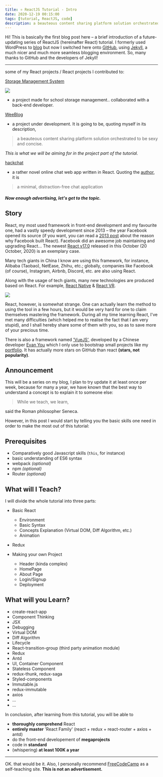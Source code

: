 ```yaml
---
title: ⚛︎ ReactJS Tutorial - Intro
date: 2020-12-19 00:15:00
tags: [tutorial, ReactJS, code]
description: a beauteous content sharing platform solution orchestrated to be sexy and concise.
---
```


Hi! This is basically the first blog post here – a brief introduction of a future-updating series of ReactJS (hereinafter React) tutorial. I formerly used WordPress to [blog](https://docs.knowscount.cc) but now I switched here onto [GitHub](https://github.com/KnowsCount/blog), using [Jekyll](https://jekyllrb.com), a much nicer and much more seamless blogging environment. So, many thanks to GitHub and the developers of Jekyll!

---

some of my React projects / React projects I contributed to:

[Storage Management System](https://github.com/KnowsCount/NKCS-Storage)

![](https://knowscount-1304485449.cos.ap-shanghai.myqcloud.com/img/c-m-X_j3b4rqnlk-unsplash.jpg)

-   a project made for school storage management.. collaborated with a back-end developer.

[WeeBlog](https://github.com/KnowsCount/WeeBlog)

-   a project under development. It is going to be, quoting myself in its description,

> a beauteous content sharing platform solution orchestrated to be sexy and concise.

_This is what we will be aiming for in the project part of the tutorial._

[hackchat](https://github.com/hack-chat/hackchat-client)

-   a rather novel online chat web app written in React. Quoting the [author](https://github.com/marzavec), it is

> a minimal, distraction-free chat application

##### Now enough advertising, let's get to the topic.

## Story

React, my most used framework in front-end development and my favourite one, had a vastly speedy development since 2013 – the year Facebook opened its source (if you want, you can read a [2013 post](https://React.org/blog/2013/06/05/why-react.html) about the reason why Facebook built React). Facebook did an awesome job maintaining and upgrading React... The newest [React v17.0](https://React.org/blog/2020/10/20/react-v17.html) released in this October (20 October, 2020) is an exemplary case.

Many tech giants in China I know are using this framework, for instance, Alibaba (Taobao), NetEase, Zhihu, etc.; globally, companies like Facebook (of course), Instagram, Airbnb, Discord, etc. are also using React.

Along with the usage of tech giants, many new technologies are produced based on React. For example, [React Native](https://reactnative.dev) & [React VR](https://facebook.github.io/react-360).

![](https://knowscount-1304485449.cos.ap-shanghai.myqcloud.com/img/peek-definition.png)

React, however, is somewhat strange. One can actually learn the method to using the tool in a few hours, but it would be very hard for one to claim themselves mastering the framework. During all my time learning React, I've met many difficulties (which helped me to realise the fact that I am very stupid), and I shall hereby share some of them with you, so as to save more of your precious time.

There is also a framework named ['VueJS'](https://github.com/vuejs/vue), developed by a Chinese developer [Evan You](https://github.com/yyx990803) which I only use to bootstrap small projects like my [portfolio](https://github.com/KnowsCount/portfolio). It has actually more stars on GitHub than react **(stars, not popularity)**.

## Announcement

This will be a series on my blog, I plan to try update it at least once per week, because for many a year, we have known that the best way to understand a concept is to explain it to someone else:

> While we teach, we learn,

said the Roman philosopher Seneca.

However, in this post I would start by telling you the basic skills one need in order to make the most out of this tutorial:

## Prerequisites

-   Comparatively good Javascript skills (`this`, for instance)
-   basic understanding of ES6 syntax
-   webpack _(optional)_
-   npm _(optional)_
-   Router _(optional)_

## What will I Teach?

I will divide the whole tutorial into three parts:

-   Basic React

    -   Environment
    -   Basic Syntax
    -   Concepts Explanation (Virtual DOM, Diff Algorithm, etc.)
    -   Animation

-   Redux

-   Making your own Project
    -   Header (kinda complex)
    -   HomePage
    -   About Page
    -   Login/Signup
    -   Deployment

## What will you Learn?

-   create-react-app
-   Component Thinking
-   JSX
-   Debugging
-   Virtual DOM
-   Diff Algorithm
-   Lifecycle
-   React-transition-group (third party animation module)
-   Redux
-   Antd
-   UI, Container Component
-   Stateless Component
-   redux-thunk, redux-saga
-   Styled-components
-   Immutable.js
-   redux-immutable
-   axios
-   ...
-   ...

In conclusion, after learning from this tutorial, you will be able to

-   **thoroughly comprehend** React
-   **entirely master** 'React Family' (react + redux + react-router + axios + antd)
-   do the front-end developement of **megaprojects**
-   code in **standard**
-   (whispering) **at least 100K a year**

---

OK. that would be it. Also, I personally recommend [FreeCodeCamp](https://www.freecodecamp.org) as a self-teaching site. **This is not an advertisement.**
